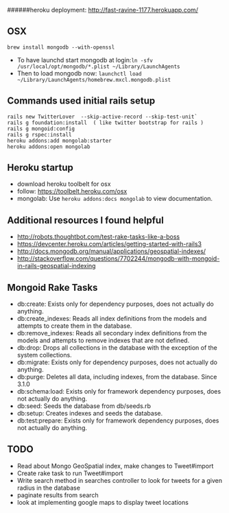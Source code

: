 ######heroku deployment: http://fast-ravine-1177.herokuapp.com/

OSX
---
    brew install mongodb --with-openssl

 -  To have launchd start mongodb at login:`ln -sfv /usr/local/opt/mongodb/*.plist ~/Library/LaunchAgents`
 -  Then to load mongodb now: `launchctl load ~/Library/LaunchAgents/homebrew.mxcl.mongodb.plist`

Commands used initial rails setup 
---------------------------------
    rails new TwitterLover  --skip-active-record --skip-test-unit`
    rails g foundation:install  ( like twitter bootstrap for rails )
    rails g mongoid:config 
    rails g rspec:install
    heroku addons:add mongolab:starter
    heroku addons:open mongolab 

Heroku startup
--------------
 -  download heroku toolbelt for osx
 -  follow:  https://toolbelt.heroku.com/osx
 -  mongolab: Use `heroku addons:docs mongolab` to view documentation.

Additional resources I found helpful
------------------------------------
  - http://robots.thoughtbot.com/test-rake-tasks-like-a-boss
  - https://devcenter.heroku.com/articles/getting-started-with-rails3
  - http://docs.mongodb.org/manual/applications/geospatial-indexes/
  - http://stackoverflow.com/questions/7702244/mongodb-with-mongoid-in-rails-geospatial-indexing

Mongoid Rake Tasks
------------------
 -  db:create: Exists only for dependency purposes, does not actually do anything.
 -  db:create_indexes: Reads all index definitions from the models and attempts to create them in the database.
 -  db:remove_indexes: Reads all secondary index definitions from the models and attempts to remove indexes that are not defined.
 -  db:drop: Drops all collections in the database with the exception of the system collections.
 -  db:migrate: Exists only for dependency purposes, does not actually do anything.
 -  db:purge: Deletes all data, including indexes, from the database. Since 3.1.0
 -  db:schema:load: Exists only for framework dependency purposes, does not actually do anything.
 -  db:seed: Seeds the database from db/seeds.rb
 -  db:setup: Creates indexes and seeds the database.
 -  db:test:prepare: Exists only for framework dependency purposes, does not actually do anything.


TODO
----
 -  Read about Mongo GeoSpatial index, make changes to Tweet#import
 -  Create rake task to run Tweet#import
 -  Write search method in searches controller to look for tweets for a given radius in the database
 -  paginate results from search
 -  look at implementing google maps to display tweet locations
